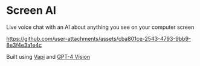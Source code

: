# Screen AI

Live voice chat with an AI about anything you see on your computer screen

https://github.com/user-attachments/assets/cba801ce-2543-4793-9bb9-8e3f4e3a1e4c

Built using [Vapi](https://vapi.ai/) and [GPT-4 Vision](https://platform.openai.com/docs/guides/vision)
